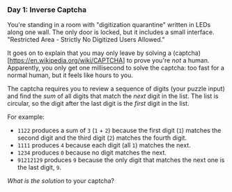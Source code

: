 ### Day 1: Inverse Captcha

You're standing in a room with "digitization quarantine" written in LEDs along one wall. The only door is locked, but it includes a small interface. "Restricted Area - Strictly No Digitized Users Allowed."

It goes on to explain that you may only leave by solving a (captcha)[https://en.wikipedia.org/wiki/CAPTCHA] to prove you're *not* a human. Apparently, you only get one millisecond to solve the captcha: too fast for a normal human, but it feels like hours to you.

The captcha requires you to review a sequence of digits (your puzzle input) and find the *sum* of all digits that match the *next* digit in the list. The list is circular, so the digit after the last digit is the *first* digit in the list.

For example:

- `1122` produces a sum of `3` (`1` + `2`) because the first digit (`1`) matches the second digit and the third digit (`2`) matches the fourth digit.
- `1111` produces `4` because each digit (all `1`) matches the next.
- `1234` produces `0` because no digit matches the next.
- `91212129` produces `9` because the only digit that matches the next one is the last digit, `9`.

*What is the solution* to your captcha?
